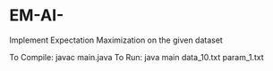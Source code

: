 # EM-AI-
Implement Expectation Maximization on the given dataset

To Compile:
  javac main.java
To Run:
  java main data_10.txt param_1.txt
